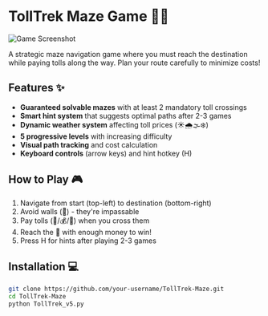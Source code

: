 # TollTrek Maze Game 🚗💨

![Game Screenshot](screenshot.png)

A strategic maze navigation game where you must reach the destination while paying tolls along the way. Plan your route carefully to minimize costs!

## Features ✨
- **Guaranteed solvable mazes** with at least 2 mandatory toll crossings
- **Smart hint system** that suggests optimal paths after 2-3 games
- **Dynamic weather system** affecting toll prices (☀️🌧️🌫️❄️)
- **5 progressive levels** with increasing difficulty
- **Visual path tracking** and cost calculation
- **Keyboard controls** (arrow keys) and hint hotkey (H)

## How to Play 🎮
1. Navigate from start (top-left) to destination (bottom-right)
2. Avoid walls (🧱) - they're impassable
3. Pay tolls (🏰/💰/🏦) when you cross them
4. Reach the 🏁 with enough money to win!
5. Press H for hints after playing 2-3 games

## Installation 💻
```bash
git clone https://github.com/your-username/TollTrek-Maze.git
cd TollTrek-Maze
python TollTrek_v5.py
